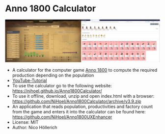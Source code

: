 # Anno 1800 Calculator

[![Tutorial](CalculatorScreenshot.jpg?raw=true "Calculator Screenshot")](https://www.youtube.com/watch?v=fxzYSh-92Ng)

* A calculator for the computer game [Anno 1800](https://www.ubisoft.com/de-de/game/anno-1800/) to compute the required production depending on the population 
* [YouTube-Tutorial](https://www.youtube.com/watch?v=fxzYSh-92Ng)
* To use the calculator go to the following website: https://nihoel.github.io/Anno1800Calculator/
* To use it offline, download, unzip and open index.html with a browser: https://github.com/NiHoel/Anno1800Calculator/archive/v3.9.zip
* An application that reads population, productivities and factory count from the game and enters it into the calculator can be found here: https://github.com/NiHoel/Anno1800UXEnhancer
* License: MIT
* Author: Nico Höllerich
